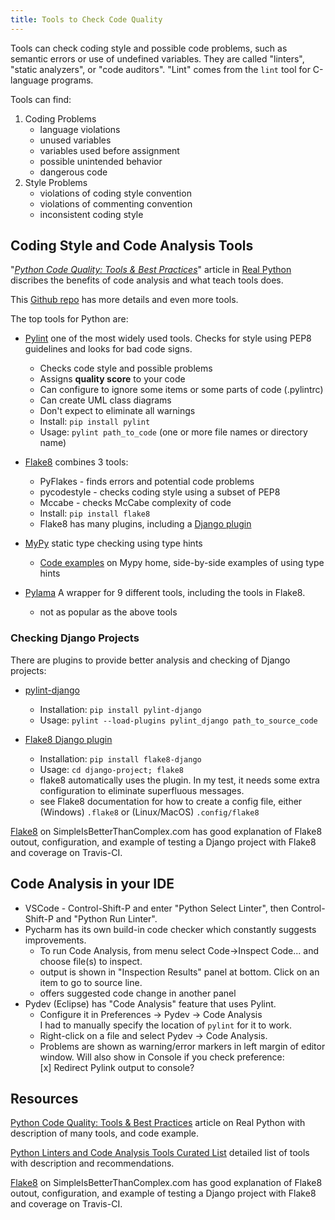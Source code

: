 ```yaml
---
title: Tools to Check Code Quality
---
```


Tools can check coding style and possible code problems, such as semantic errors or use of undefined variables. They are called "linters", "static analyzers", or "code auditors".  "Lint" comes from the `lint` tool for C-language programs. 

Tools can find:

1. Coding Problems
   - language violations
   - unused variables
   - variables used before assignment
   - possible unintended behavior
   - dangerous code
2. Style Problems
   - violations of coding style convention
   - violations of commenting convention
   - inconsistent coding style

## Coding Style and Code Analysis Tools

"[*Python Code Quality: Tools & Best Practices*][real-python-code-quality]"
article in [Real Python][real-python-code-quality] discribes the benefits of code analysis and what teach tools does.

This [Github repo][github-code-analysis-tools] has more details and even more tools.

The top tools for Python are:

* [Pylint](https://www.pylint.org/) one of the most widely used tools.  Checks for style using PEP8 guidelines and looks for bad code signs.  
  - Checks code style and possible problems
  - Assigns **quality score** to your code
  - Can configure to ignore some items or some parts of code (.pylintrc)
  - Can create UML class diagrams
  - Don't expect to eliminate all warnings
  - Install: `pip install pylint`
  - Usage: `pylint path_to_code`  (one or more file names or directory name)

* [Flake8](http://flake8.pycqa.org/en/latest/) combines 3 tools:
  - PyFlakes - finds errors and potential code problems
  - pycodestyle - checks coding style using a subset of PEP8
  - Mccabe - checks McCabe complexity of code
  - Install: `pip install flake8`
  - Flake8 has many plugins, including a [Django plugin](https://pypi.org/project/flake8-django/)

* [MyPy](http://mypy-lang.org/) static type checking using type hints
  - [Code examples](http://mypy-lang.org/examples.html) on Mypy home, side-by-side examples of using type hints

* [Pylama](https://github.com/klen/pylama) A wrapper for 9 different tools, including the tools in Flake8.
  - not as popular as the above tools

### Checking Django Projects

There are plugins to provide better analysis and checking of Django projects:

* [pylint-django](https://pypi.org/project/pylint-django/) 
  - Installation: `pip install pylint-django`
  - Usage:  `pylint --load-plugins pylint_django path_to_source_code`

* [Flake8 Django plugin](https://pypi.org/project/flake8-django/) 
  - Installation: `pip install flake8-django`
  - Usage: `cd django-project; flake8`
  - flake8 automatically uses the plugin. In my test, it needs some extra configuration to eliminate superfluous messages.
  - see Flake8 documentation for how to create a config file, either (Windows) `.flake8` or (Linux/MacOS) `.config/flake8`

[Flake8](https://simpleisbetterthancomplex.com/packages/2016/08/05/flake8.html) on SimpleIsBetterThanComplex.com has good explanation of Flake8 outout, configuration, and example of testing a Django project with Flake8 and coverage on Travis-CI.

## Code Analysis in your IDE

* VSCode - Control-Shift-P and enter "Python Select Linter", then Control-Shift-P and "Python Run Linter".
* Pycharm has its own build-in code checker which constantly suggests improvements. 
  - To run Code Analysis, from menu select Code-&gt;Inspect Code... and choose file(s) to inspect.
  - output is shown in "Inspection Results" panel at bottom.  Click on an item to go to source line.
  - offers suggested code change in another panel
* Pydev (Eclipse) has "Code Analysis" feature that uses Pylint.
  - Configure it in Preferences -> Pydev -> Code Analysis    
    I had to manually specify the location of `pylint` for it to work.  
  - Right-click on a file and select Pydev -> Code Analysis.
  - Problems are shown as warning/error markers in left margin of
    editor window.  Will also show in Console if you check preference:    
    [x] Redirect Pylink output to console?

## Resources

[Python Code Quality: Tools & Best Practices][real-python-code-quality] article on Real Python with description of many tools, and code example.

[Python Linters and Code Analysis Tools Curated List][github-code-analysis-tools] detailed list of tools with description and recommendations.

[Flake8](https://simpleisbetterthancomplex.com/packages/2016/08/05/flake8.html) on SimpleIsBetterThanComplex.com has good explanation of Flake8 outout, configuration, and example of testing a Django project with Flake8 and coverage on Travis-CI.

[real-python-code-quality]: https://realpython.com/python-code-quality/
[github-code-analysis-tools]: https://github.com/vintasoftware/python-linters-and-code-analysis
